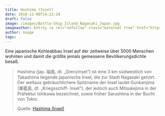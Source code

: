 ```yaml
---
title: Hashima (Insel)
date: 2018-12-08T14:22:24
draft: false
image: /images/Battle-Ship_Island_Nagasaki_Japan.jpg
imageauthor: kntrty <a rel="nofollow" class="external free" href="https://www.flickr.com/photos/kntrty/">https://www.flickr.com/photos/kntrty/</a>
author: noqqe
tags:
---
```


Eine japanische Kohleabbau Insel auf der zeitweise über 5000 Menschen wohnten
und damit die größte jemals gemessene Bevölkerungsdichte besaß.

> Hashima (jap. 端島, dt. „Grenzinsel“) ist eine 3 km südwestlich von Takashima
> liegende japanische Insel, die zur Stadt Nagasaki gehört. Der weitaus
> gebräuchlichere Spitzname der Insel lautet Gunkanjima (軍艦島, dt. „Kriegsschiff-
> Insel“), der jedoch auch Mitsukejima in der Präfektur Ishikawa bezeichnet,
> sowie früher Sarushima in der Bucht von Tokio.
>
> Quelle: [Hashima (Insel)](https://de.wikipedia.org/wiki/Hashima_(Insel))
